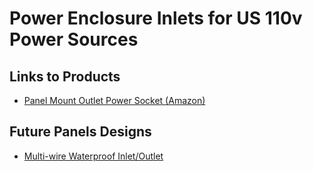 # Power Enclosure Inlets for US 110v Power Sources

## Links to Products

* [Panel Mount Outlet Power Socket (Amazon)](https://amzn.to/3vvxrDp)

## Future Panels Designs

* [Multi-wire Waterproof Inlet/Outlet](https://amzn.to/3IVcG7o)